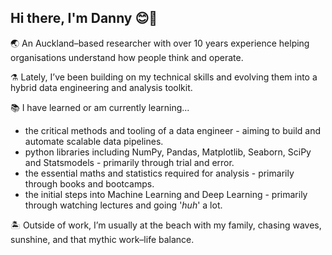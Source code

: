 ## Hi there, I'm Danny 😊🤙


🌏 An Auckland–based researcher with over 10 years experience helping organisations understand how people think and operate. 

⚗ Lately, I’ve been building on my technical skills and evolving them into a hybrid data engineering and analysis toolkit.

📚 I have learned or am currently learning...
- the critical methods and tooling of a data engineer - aiming to build and automate scalable data pipelines.
- python libraries including NumPy, Pandas, Matplotlib, Seaborn, SciPy and Statsmodels - primarily through trial and error.
- the essential maths and statistics required for analysis - primarily through books and bootcamps.
- the initial steps into Machine Learning and Deep Learning - primarily through watching lectures and going '_huh_' a lot. 

🏝 Outside of work, I’m usually at the beach with my family, chasing waves, sunshine, and that mythic work–life balance.
